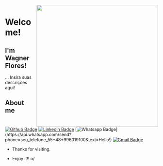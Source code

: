 <img align="right" width="400" height="400" src="coloque_o_link_de_uma_foto_ou_gif_aqui">

# Welcome!

## I'm Wagner Flores!

… Insira suas descrições aqui!


## About me 
[![Github Badge](https://img.shields.io/badge/-Github-000?style=flat-square&logo=Github&logoColor=white&link=https://github.com/wagnerflores11)](https://github.com/wagnerflores11)
[![Linkedin Badge](https://img.shields.io/badge/-LinkedIn-blue?style=flat-square&logo=Linkedin&logoColor=white&link=https://www.linkedin.com/in/wagner-flores-9621b61b7/)](https://www.linkedin.com/in/wagner-flores-9621b61b7/)
[![Whatsapp Badge](https://img.shields.io/badge/-Whatsapp-4CA143?style=flat-square&labelColor=4CA143&logo=whatsapp&logoColor=white&link=https://api.whatsapp.com/send?phone=seu_telefone_55+48+996019100&text=Hello!)](https://api.whatsapp.com/send?phone=seu_telefone_55+48+996019100&text=Hello!)
[![Gmail Badge](https://img.shields.io/badge/-Gmail-c14438?style=flat-square&logo=Gmail&logoColor=white&link=mailto:wagnerflores11@gmail.com)](mailto:wagnerflores11@gmail.com)

- Thanks for visiting. 

- Enjoy it!! o/
